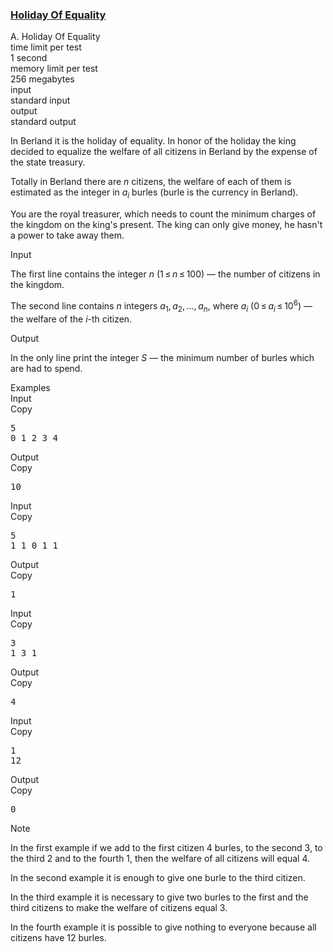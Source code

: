 <h3><a href="https://codeforces.com/contest/758/problem/A" target="_blank" rel="noopener noreferrer">Holiday Of Equality</a></h3>

<div class="header"><div class="title">A. Holiday Of Equality</div><div class="time-limit"><div class="property-title">time limit per test</div>1 second</div><div class="memory-limit"><div class="property-title">memory limit per test</div>256 megabytes</div><div class="input-file input-standard"><div class="property-title">input</div>standard input</div><div class="output-file output-standard"><div class="property-title">output</div>standard output</div></div><div><p>In Berland it is the holiday of equality. In honor of the holiday the king decided to equalize the welfare of all citizens in Berland by the expense of the state treasury. </p><p>Totally in Berland there are <span class="tex-span"><i>n</i></span> citizens, the welfare of each of them is estimated as the integer in <span class="tex-span"><i>a</i><sub class="lower-index"><i>i</i></sub></span> burles (burle is the currency in Berland).</p><p>You are the royal treasurer, which needs to count the minimum charges of the kingdom on the king's present. The king can only give money, he hasn't a power to take away them. </p></div><div class="input-specification"><div class="section-title">Input</div><p>The first line contains the integer <span class="tex-span"><i>n</i></span> (<span class="tex-span">1 ≤ <i>n</i> ≤ 100</span>) — the number of citizens in the kingdom.</p><p>The second line contains <span class="tex-span"><i>n</i></span> integers <span class="tex-span"><i>a</i><sub class="lower-index">1</sub>, <i>a</i><sub class="lower-index">2</sub>, ..., <i>a</i><sub class="lower-index"><i>n</i></sub></span>, where <span class="tex-span"><i>a</i><sub class="lower-index"><i>i</i></sub></span> (<span class="tex-span">0 ≤ <i>a</i><sub class="lower-index"><i>i</i></sub> ≤ 10<sup class="upper-index">6</sup></span>) — the welfare of the <span class="tex-span"><i>i</i></span>-th citizen.</p></div><div class="output-specification"><div class="section-title">Output</div><p>In the only line print the integer <span class="tex-span"><i>S</i></span> — the minimum number of burles which are had to spend.</p></div><div class="sample-tests"><div class="section-title">Examples</div><div class="sample-test"><div class="input"><div class="title">Input<div title="Copy" data-clipboard-target="#id00620395685264079" id="id0026756900829719943" class="input-output-copier">Copy</div></div><pre id="id00620395685264079">5<br>0 1 2 3 4<br></pre></div><div class="output"><div class="title">Output<div title="Copy" data-clipboard-target="#id00942020078898057" id="id007175542129673842" class="input-output-copier">Copy</div></div><pre id="id00942020078898057">10</pre></div><div class="input"><div class="title">Input<div title="Copy" data-clipboard-target="#id0036839045250858504" id="id0006043087250035528" class="input-output-copier">Copy</div></div><pre id="id0036839045250858504">5<br>1 1 0 1 1<br></pre></div><div class="output"><div class="title">Output<div title="Copy" data-clipboard-target="#id0018792383427601778" id="id00000252753240010839" class="input-output-copier">Copy</div></div><pre id="id0018792383427601778">1</pre></div><div class="input"><div class="title">Input<div title="Copy" data-clipboard-target="#id009906046155721038" id="id003845293074704026" class="input-output-copier">Copy</div></div><pre id="id009906046155721038">3<br>1 3 1<br></pre></div><div class="output"><div class="title">Output<div title="Copy" data-clipboard-target="#id005320690981409469" id="id007460846103390304" class="input-output-copier">Copy</div></div><pre id="id005320690981409469">4</pre></div><div class="input"><div class="title">Input<div title="Copy" data-clipboard-target="#id008370029779889595" id="id006007541350291268" class="input-output-copier">Copy</div></div><pre id="id008370029779889595">1<br>12<br></pre></div><div class="output"><div class="title">Output<div title="Copy" data-clipboard-target="#id008498709900883691" id="id007856102629007308" class="input-output-copier">Copy</div></div><pre id="id008498709900883691">0</pre></div></div></div><div class="note"><div class="section-title">Note</div><p>In the first example if we add to the first citizen <span class="tex-span">4</span> burles, to the second <span class="tex-span">3</span>, to the third <span class="tex-span">2</span> and to the fourth <span class="tex-span">1</span>, then the welfare of all citizens will equal <span class="tex-span">4</span>.</p><p>In the second example it is enough to give one burle to the third citizen. </p><p>In the third example it is necessary to give two burles to the first and the third citizens to make the welfare of citizens equal <span class="tex-span">3</span>.</p><p>In the fourth example it is possible to give nothing to everyone because all citizens have <span class="tex-span">12</span> burles.</p></div>